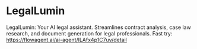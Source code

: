 # LegalLumin
LegalLumin: Your AI legal assistant. Streamlines contract analysis, case law research, and document generation for legal professionals.
Fast try: https://flowagent.ai/ai-agent/ILAfx4p1C7uv/detail
